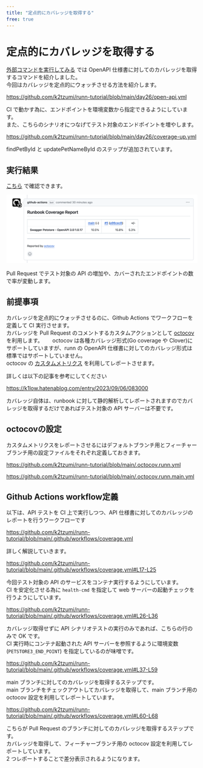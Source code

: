 ```yaml
---
title: "定点的にカバレッジを取得する"
free: true
---
```


# 定点的にカバレッジを取得する

[外部コマンドを実行してみる](https://zenn.dev/katzumi/books/runn-tutorial/viewer/exec) では OpenAPI 仕様書に対してのカバレッジを取得するコマンドを紹介しました。  
今回はカバレッジを定点的にウォッチさせる方法を紹介します。

https://github.com/k2tzumi/runn-tutorial/blob/main/day26/open-api.yml

CI で動かす為に、エンドポイントを環境変数から指定できるようにしています。  
また、こちらのシナリオにつなげてテスト対象のエンドポイントを増やします。  

https://github.com/k2tzumi/runn-tutorial/blob/main/day26/coverage-up.yml

findPetById と updatePetNameById のステップが追加されています。

## 実行結果

[こちら](https://github.com/k2tzumi/runn-tutorial/pull/5#issuecomment-1950217700) で確認できます。

![カバレッジコメント](/images/books/runn-tutorial/coverage-report.png)

Pull Request でテスト対象の API の増加や、カバーされたエンドポイントの数で率が変動します。

## 前提事項

カバレッジを定点的にウォッチさせるのに、Github Actions でワークフローを定義して CI 実行させます。  
カバレッジを Pull Request のコメントするカスタムアクションとして [octocov](https://github.com/k1LoW/octocov) を利用します。　　
octocov は各種カバレッジ形式(Go coverage や Clover)にサポートしていますが、runn の OpenAPI 仕様書に対してのカバレッジ形式は標準ではサポートしていません。  
octocov の [カスタムメトリクス](https://github.com/k1LoW/octocov?tab=readme-ov-file#custom-metrics) を利用してレポートさせます。

詳しくは以下の記事を参考にしてください

https://k1low.hatenablog.com/entry/2023/09/06/083000

カバレッジ自体は、runbook に対して静的解析してレポートされますのでカバレッジを取得するだけであればテスト対象の API サーバーは不要です。

## octocovの設定

カスタムメトリクスをレポートさせるにはデフォルトブランチ用とフィーチャーブランチ用の設定ファイルをそれぞれ定義しておきます。

https://github.com/k2tzumi/runn-tutorial/blob/main/.octocov.runn.yml

https://github.com/k2tzumi/runn-tutorial/blob/main/.octocov.runn.main.yml

## Github Actions workflow定義

以下は、API テストを CI 上で実行しつつ、API 仕様書に対してのカバレッジのレポートを行うワークフローです

https://github.com/k2tzumi/runn-tutorial/blob/main/.github/workflows/coverage.yml

詳しく解説していきます。

https://github.com/k2tzumi/runn-tutorial/blob/main/.github/workflows/coverage.yml#L17-L25

今回テスト対象の API のサービスをコンテナ実行するようにしています。  
CI を安定化させる為に `health-cmd` を指定して web サーバーの起動チェックを行うようにしています。


https://github.com/k2tzumi/runn-tutorial/blob/main/.github/workflows/coverage.yml#L26-L36

カバレッジ取得せずに API シナリオテストの実行のみであれば、こちらの行のみで OK です。  
CI 実行時にコンテナ起動された API サーバーを参照するように環境変数(`PETSTORE3_END_POINT`) を指定しているのが味噌です。

https://github.com/k2tzumi/runn-tutorial/blob/main/.github/workflows/coverage.yml#L37-L59

main ブランチに対してのカバレッジを取得するステップです。  
main ブランチをチェックアウトしてカバレッジを取得して、main ブランチ用の octocov 設定を利用してレポートしています。


https://github.com/k2tzumi/runn-tutorial/blob/main/.github/workflows/coverage.yml#L60-L68

こちらが Pull Request のブランチに対してのカバレッジを取得するステップです。  
カバレッジを取得して、フィーチャーブランチ用の octocov 設定を利用してレポートしています。  
2 つレポートすることで差分表示されるようになります。
